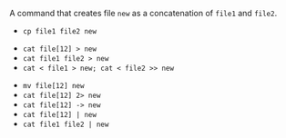 A command that creates file ``new`` as a concatenation of ``file1`` and ``file2``.

* ``cp file1 file2 new``
+ ``cat file[12] > new``
+ ``cat file1 file2 > new``
+ ``cat < file1 > new; cat < file2 >> new``
* ``mv file[12] new``
* ``cat file[12] 2> new``
* ``cat file[12] -> new``
* ``cat file[12] | new``
* ``cat file1 file2 | new``
